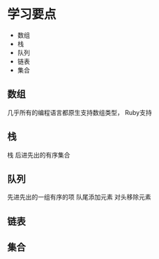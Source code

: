 # 学习要点

- 数组
- 栈
- 队列
- 链表
- 集合

## 数组
几乎所有的编程语言都原生支持数组类型， Ruby支持

## 栈
栈 后进先出的有序集合

## 队列
先进先出的一组有序的项
队尾添加元素
对头移除元素


## 链表

## 集合
